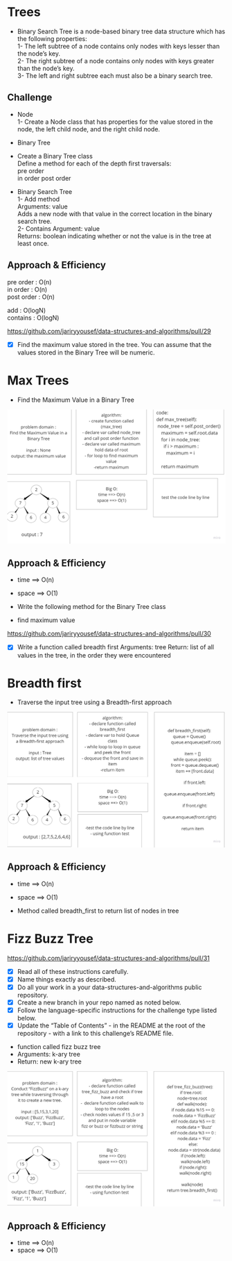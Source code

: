 # Trees
+ Binary Search Tree is a node-based binary tree data structure which has the following properties:  
1- The left subtree of a node contains only nodes with keys lesser than the node’s key.  
2- The right subtree of a node contains only nodes with keys greater than the node’s key.  
3- The left and right subtree each must also be a binary search tree.  
## Challenge
+ Node  
1- Create a Node class that has properties for the value stored in the node, the left child node, and the right child node.

+ Binary Tree  
+ Create a Binary Tree class  
Define a method for each of the depth first traversals:  
pre order    
in order
post order 

+ Binary Search Tree  
1- Add method  
Arguments: value  
Adds a new node with that value in the correct location in the binary search tree.  
2- Contains
Argument: value  
Returns: boolean indicating whether or not the value is in the tree at least once.  

## Approach & Efficiency
pre order : O(n)    
in order : O(n)  
post order : O(n)  

add : O(logN)  
contains : O(logN)

<!-- code challange 16 -->
https://github.com/jariryyousef/data-structures-and-algorithms/pull/29 

- [X] Find the maximum value stored in the tree. You can assume that the values stored in the Binary Tree will be numeric.

# Max Trees

- Find the Maximum Value in a Binary Tree

![](Code-Challange(1).jpg)

## Approach & Efficiency
- time ==> O(n)
- space ==> O(1)

- Write the following method for the Binary Tree class 
- find maximum value

<!-- code challange 17 -->

https://github.com/jariryyousef/data-structures-and-algorithms/pull/30

- [X] Write a function called breadth first
    Arguments: tree
    Return: list of all values in the tree, in the order they were encountered
# Breadth first

- Traverse the input tree using a Breadth-first approach

![](Code-Challange(2).jpg)

## Approach & Efficiency
- time ==> O(n)
- space ==> O(1)

- Method called breadth_first to return list of nodes in tree


# Fizz Buzz Tree

https://github.com/jariryyousef/data-structures-and-algorithms/pull/31

- [X] Read all of these instructions carefully.
- [X] Name things exactly as described.
- [X] Do all your work in a your data-structures-and-algorithms public repository.
- [X] Create a new branch in your repo named as noted below.
- [X] Follow the language-specific instructions for the challenge type listed below.
- [X] Update the “Table of Contents” - in the README at the root of the repository - with a link to this challenge’s README file.

- function called fizz buzz tree
- Arguments: k-ary tree
- Return: new k-ary tree

![](Code-Challange(3).jpg)

## Approach & Efficiency
- time ==> O(n)
- space ==> O(1)